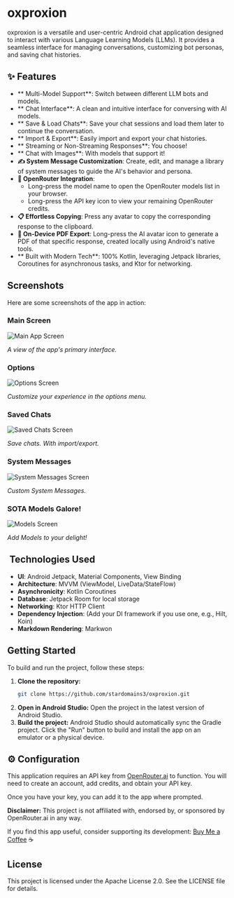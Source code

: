 # oxproxion

oxproxion is a versatile and user-centric Android chat application designed to interact with various Language Learning Models (LLMs). It provides a seamless interface for managing conversations, customizing bot personas, and saving chat histories.

## ✨ Features

- ** Multi-Model Support**: Switch between different LLM bots and models.
- ** Chat Interface**: A clean and intuitive interface for conversing with AI models.
- ** Save & Load Chats**: Save your chat sessions and load them later to continue the conversation.
- ** Import & Export**: Easily import and export your chat histories.
- ** Streaming or Non-Streaming Responses**: You choose!
- ** Chat with Images**: With models that support it!
- **✍️ System Message Customization**: Create, edit, and manage a library of system messages to guide the AI's behavior and persona.
- **🔗 OpenRouter Integration**:
    - Long-press the model name to open the OpenRouter models list in your browser.
    - Long-press the API key icon to view your remaining OpenRouter credits.
- **📋 Effortless Copying**: Press any avatar to copy the corresponding response to the clipboard.
- **📄 On-Device PDF Export**: Long-press the AI avatar icon to generate a PDF of that specific response, created locally using Android's native tools.
- ** Built with Modern Tech**: 100% Kotlin, leveraging Jetpack libraries, Coroutines for asynchronous tasks, and Ktor for networking.

## Screenshots

Here are some screenshots of the app in action:

### Main Screen
![Main App Screen](screenshots/mainscreen400.webp)

*A view of the app's primary interface.*

### Options
![Options Screen](screenshots/options400.webp)

*Customize your experience in the options menu.*

### Saved Chats
![Saved Chats Screen](screenshots/saved400.webp)

*Save chats. With import/export.*

### System Messages
![System Messages Screen](screenshots/sysmess400.webp)

*Custom System Messages.*

### SOTA Models Galore! 
![Models Screen](screenshots/models400.webp)

*Add Models to your delight!*

## ️ Technologies Used

- **UI**: Android Jetpack, Material Components, View Binding
- **Architecture**: MVVM (ViewModel, LiveData/StateFlow)
- **Asynchronicity**: Kotlin Coroutines
- **Database**: Jetpack Room for local storage
- **Networking**: Ktor HTTP Client
- **Dependency Injection**: (Add your DI framework if you use one, e.g., Hilt, Koin)
- **Markdown Rendering**: Markwon

##  Getting Started

To build and run the project, follow these steps:

1.  **Clone the repository:**
    ```bash
    git clone https://github.com/stardomains3/oxproxion.git
    ```
2.  **Open in Android Studio:**
    Open the project in the latest version of Android Studio.
3.  **Build the project:**
    Android Studio should automatically sync the Gradle project. Click the "Run" button to build and install the app on an emulator or a physical device.

## ⚙️ Configuration

This application requires an API key from [OpenRouter.ai](https://openrouter.ai/) to function. You will need to create an account, add credits, and obtain your API key.

Once you have your key, you can add it to the app where prompted.

**Disclaimer:** This project is not affiliated with, endorsed by, or sponsored by OpenRouter.ai in any way.

If you find this app useful, consider supporting its development: [Buy Me a Coffee](https://www.buymeacoffee.com/oxproxion) ☕

##  License

This project is licensed under the Apache License 2.0. See the LICENSE file for details.
